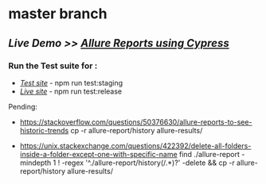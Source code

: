 # master branch

## _Live Demo >> [Allure Reports using Cypress](https://vrt.yssofindia.org/e2e/py-e2e-preview-links/allure-report/#)_
  
### Run the Test suite for :  
- _[Test site](https://test.yssofindia.org/)_ - npm run test:staging
-  _[Live site](https://yssofindia.org/)_ - npm run test:release

Pending:

- https://stackoverflow.com/questions/50376630/allure-reports-to-see-historic-trends
cp -r allure-report/history allure-results/

- https://unix.stackexchange.com/questions/422392/delete-all-folders-inside-a-folder-except-one-with-specific-name
find ./allure-report -mindepth 1 ! -regex '^./allure-report/history\(/.*\)?' -delete && cp -r allure-report/history allure-results/

